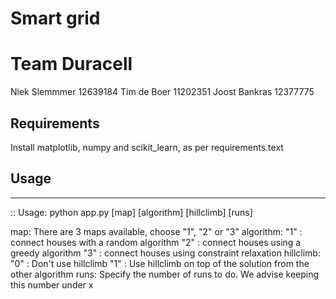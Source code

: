 Smart grid
=======
Team Duracell
======
Niek Slemmmer 12639184
Tim de Boer 11202351
Joost Bankras 12377775

## Requirements
Install matplotlib, numpy and scikit_learn, as per requirements.text

## Usage
-----
::
  Usage:
    python app.py [map] [algorithm] [hillclimb] [runs]

  map:
    There are 3 maps available, choose "1", "2" or "3"
  algorithm:
    "1" : connect houses with a random algorithm
    "2" : connect houses using a greedy algorithm
    "3" : connect houses using constraint relaxation
  hillclimb:
    "0" : Don't use hillclimb
    "1" : Use hillclimb on top of the solution from the other algorithm
  runs:
    Specify the number of runs to do. We advise keeping this number under x
